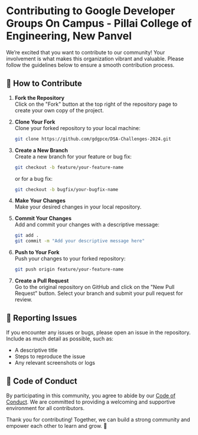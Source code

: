 # Contributing to Google Developer Groups On Campus - Pillai College of Engineering, New Panvel

We’re excited that you want to contribute to our community! Your involvement is what makes this organization vibrant and valuable. Please follow the guidelines below to ensure a smooth contribution process.

## 🤝 How to Contribute

1. **Fork the Repository**  
   Click on the "Fork" button at the top right of the repository page to create your own copy of the project.

2. **Clone Your Fork**  
   Clone your forked repository to your local machine:
   ```bash
   git clone https://github.com/gdgpce/DSA-Challenges-2024.git
   ```
   
3. **Create a New Branch**  
   Create a new branch for your feature or bug fix:
   ```bash
   git checkout -b feature/your-feature-name
   ```
   or for a bug fix:
   ```bash
   git checkout -b bugfix/your-bugfix-name
   ```

4. **Make Your Changes**  
   Make your desired changes in your local repository.

5. **Commit Your Changes**  
   Add and commit your changes with a descriptive message:
   ```bash
   git add .
   git commit -m "Add your descriptive message here"
   ```

6. **Push to Your Fork**  
   Push your changes to your forked repository:
   ```bash
   git push origin feature/your-feature-name
   ```

7. **Create a Pull Request**  
   Go to the original repository on GitHub and click on the "New Pull Request" button. Select your branch and submit your pull request for review.

## 🐛 Reporting Issues
If you encounter any issues or bugs, please open an issue in the repository. Include as much detail as possible, such as:
- A descriptive title
- Steps to reproduce the issue
- Any relevant screenshots or logs

## 📜 Code of Conduct
By participating in this community, you agree to abide by our [Code of Conduct](CODE_OF_CONDUCT.md). We are committed to providing a welcoming and supportive environment for all contributors.

Thank you for contributing! Together, we can build a strong community and empower each other to learn and grow. 🚀
